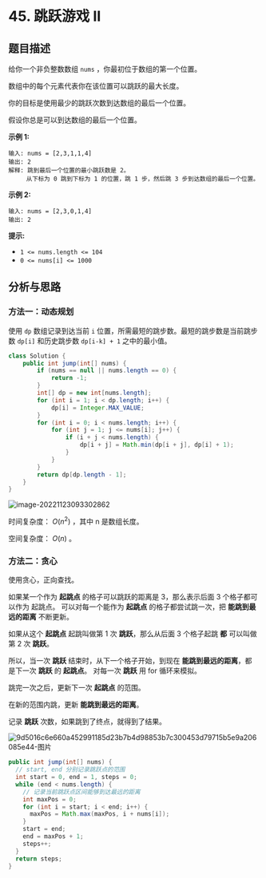 # 45. 跳跃游戏 II

## 题目描述

给你一个非负整数数组 `nums` ，你最初位于数组的第一个位置。

数组中的每个元素代表你在该位置可以跳跃的最大长度。

你的目标是使用最少的跳跃次数到达数组的最后一个位置。

假设你总是可以到达数组的最后一个位置。 

**示例 1:**

```
输入: nums = [2,3,1,1,4]
输出: 2
解释: 跳到最后一个位置的最小跳跃数是 2。
     从下标为 0 跳到下标为 1 的位置，跳 1 步，然后跳 3 步到达数组的最后一个位置。
```

**示例 2:**

```
输入: nums = [2,3,0,1,4]
输出: 2
```

**提示:**

- `1 <= nums.length <= 104`
- `0 <= nums[i] <= 1000`

## 分析与思路

### 方法一：动态规划

使用 `dp` 数组记录到达当前 `i` 位置，所需最短的跳步数。最短的跳步数是当前跳步数 `dp[i]` 和历史跳步数 `dp[i-k] + 1` 之中的最小值。

```java
class Solution {
    public int jump(int[] nums) {
        if (nums == null || nums.length == 0) {
            return -1;
        }
        int[] dp = new int[nums.length];
        for (int i = 1; i < dp.length; i++) {
            dp[i] = Integer.MAX_VALUE;
        }
        for (int i = 0; i < nums.length; i++) {
            for (int j = 1; j <= nums[i]; j++) {
                if (i + j < nums.length) {
                    dp[i + j] = Math.min(dp[i + j], dp[i] + 1);
                }
            }
        }
        return dp[dp.length - 1];
    }
}
```

![image-20221123093302862](https://tva1.sinaimg.cn/large/008vxvgGgy1h8et4q8jkqj30we03zt8q.jpg)

时间复杂度： $O(n^2)$ ，其中 n 是数组长度。

空间复杂度： $O(n)$ 。

### 方法二：贪心

使用贪心，正向查找。

如果某一个作为 **起跳点** 的格子可以跳跃的距离是 3，那么表示后面 3 个格子都可以作为 起跳点。 可以对每一个能作为 **起跳点** 的格子都尝试跳一次，把 **能跳到最远的距离** 不断更新。

如果从这个 **起跳点** 起跳叫做第 1 次 **跳跃**，那么从后面 3 个格子起跳 **都** 可以叫做第 2 次 **跳跃**。

所以，当一次 **跳跃** 结束时，从下一个格子开始，到现在 **能跳到最远的距离**，都 是下一次 **跳跃** 的 **起跳点**。 对每一次 **跳跃** 用 for 循环来模拟。

跳完一次之后，更新下一次 **起跳点** 的范围。

在新的范围内跳，更新 **能跳到最远的距离**。

记录 **跳跃** 次数，如果跳到了终点，就得到了结果。

![9d5016c6e660a452991185d23b7b4d98853b7c300453d79715b5e9a206085e44-图片](https://tva1.sinaimg.cn/large/008vxvgGgy1h8et8utv7xj30c40bkgmm.jpg)

```java
public int jump(int[] nums) {
  // start, end 分别记录跳跃点的范围
  int start = 0, end = 1, steps = 0;
  while (end < nums.length) {
    // 记录当前跳跃点区间能够到达最远的距离
    int maxPos = 0;
    for (int i = start; i < end; i++) {
      maxPos = Math.max(maxPos, i + nums[i]);
    }
    start = end;
    end = maxPos + 1;
    steps++;
  }
  return steps;
}
```

